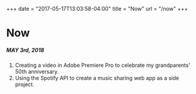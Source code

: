 +++
date = "2017-05-17T13:03:58-04:00"
title = "Now"
url = "/now"
+++

# Now

##### MAY 3rd, 2018

1. Creating a video in Adobe Premiere Pro to celebrate my grandparents' 50th anniversary.
2. Using the Spotify API to create a music sharing web app as a side project.
